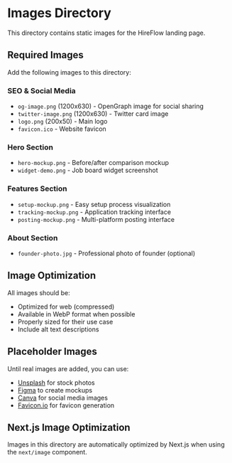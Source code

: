 # Images Directory

This directory contains static images for the HireFlow landing page.

## Required Images

Add the following images to this directory:

### SEO & Social Media
- `og-image.png` (1200x630) - OpenGraph image for social sharing
- `twitter-image.png` (1200x630) - Twitter card image
- `logo.png` (200x50) - Main logo
- `favicon.ico` - Website favicon

### Hero Section
- `hero-mockup.png` - Before/after comparison mockup
- `widget-demo.png` - Job board widget screenshot

### Features Section
- `setup-mockup.png` - Easy setup process visualization
- `tracking-mockup.png` - Application tracking interface
- `posting-mockup.png` - Multi-platform posting interface

### About Section
- `founder-photo.jpg` - Professional photo of founder (optional)

## Image Optimization

All images should be:
- Optimized for web (compressed)
- Available in WebP format when possible
- Properly sized for their use case
- Include alt text descriptions

## Placeholder Images

Until real images are added, you can use:
- [Unsplash](https://unsplash.com) for stock photos
- [Figma](https://figma.com) to create mockups
- [Canva](https://canva.com) for social media images
- [Favicon.io](https://favicon.io) for favicon generation

## Next.js Image Optimization

Images in this directory are automatically optimized by Next.js when using the `next/image` component. 